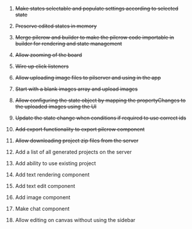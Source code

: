 1. ~~Make states selectable and populate settings according to selected state~~
2. ~~Preserve edited states in memory~~
3. ~~Merge pilcrow and builder to make the pilcrow code importable in builder for rendering and state management~~
4. ~~Allow zooming of the board~~
5. ~~Wire up click listeners~~
7. ~~Allow uploading image files to pilserver and using in the app~~
8. ~~Start with a blank images array and upload images~~
9. ~~Allow configuring the state object by mapping the propertyChanges to the uploaded images using the UI~~
10. ~~Update the state change when conditions if required to use correct ids~~
6. ~~Add export functionality to export pilcrow component~~
12. ~~Allow downloading project zip files from the server~~
11. Add a list of all generated projects on the server
13. Add ability to use existing project

1. Add text rendering component
2. Add text edit component
3. Add image component
4. Make chat component

1. Allow editing on canvas without using the sidebar
